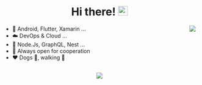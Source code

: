 <div align="center">
   <h1>Hi there! <img src="https://media.giphy.com/media/hvRJCLFzcasrR4ia7z/giphy.gif" width="25px"></h1>
</div>

<img align="right" src="https://github-readme-stats.vercel.app/api?username=achreffaidi&count_private=true&show_icons=true&hide_title=true&hide=stars" />

- 🚀 Android, Flutter, Xamarin ...
- ☁️ DevOps & Cloud ...
- 👑 Node.Js, GraphQL, Nest ... 
- 🤝 Always open for cooperation
- ❤️ Dogs 🐶, walking 🚶

<br>

<div align="center">
   <img src="https://github-profile-trophy.vercel.app/?username=achreffaidi&theme=flat&no-frame=true&margin-w=30" />
</div>

